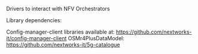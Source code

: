 Drivers to interact with NFV Orchestrators


Library dependencies:

Config-manager-client libraries available at: 	https://github.com/nextworks-it/config-manager-client
OSMr4PlusDataModel: https://github.com/nextworks-it/5g-catalogue
